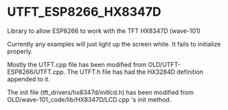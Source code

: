 # UTFT_ESP8266_HX8347D
Library to allow ESP8266 to work with the TFT HX8347D (wave-101)


Currently any examples will just light up the screen white. It fails to initialize properly. 

Mostly the UTFT.cpp file has been modified from OLD/UTFT-ESP8266/UTFT.cpp. 
The UTFT.h file has had the HX3284D definition appended to it.

The init file (tft_drivers/hx8347d/initlcd.h) has been modified from OLD/wave-101_code/lib/HX8347D/LCD.cpp 's init method.
